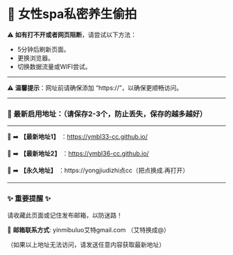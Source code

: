 # 💙 女性spa私密养生偷拍<br>

⚠ **如有打不开或者网页阻断**，请尝试以下方法：<br>
- 5分钟后刷新页面。<br>
- 更换浏览器。<br>
- 切换数据流量或WIFI尝试。<br>

---

⚠ **温馨提示**：网址前请确保添加 “https://”，以确保更顺畅访问。<br>

---

### 📌 最新启用地址：（请保存2-3个，防止丢失，保存的越多越好）<br>

---

💖 ➡️ **【最新地址1】** ：https://ymbl33-cc.github.io/<br>

💖 ➡️ **【最新地址2】** ：https://ymbl36-cc.github.io/<br>

💖 ➡️ **【永久地址】** ：https://yongjiudizhi点cc（把点换成.再打开）<br>

---

### ✨ **重要提醒** ✨<br>
请收藏此页面或记住发布邮箱，以防迷路！<br>

📧 **邮箱联系方式**: yinmibuluo艾特gmail.com （艾特换成@）<br>

（如果以上地址无法访问，请发送任意内容获取最新地址）<br>
